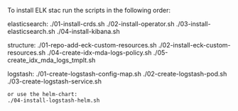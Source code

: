 To install ELK stac run the scripts in the following order:

elasticsearch:
    ./01-install-crds.sh
    ./02-install-operator.sh
    ./03-install-elasticsearch.sh
    ./04-install-kibana.sh

structure:
    ./01-repo-add-eck-custom-resources.sh
    ./02-install-eck-custom-resources.sh
    ./04-create-idx-mda-logs-policy.sh
    ./05-create_idx_mda_logs_tmplt.sh

logstash:
    ./01-create-logstash-config-map.sh
    ./02-create-logstash-pod.sh
    ./03-create-logstash-service.sh

    or use the helm-chart:
    ./04-install-logstash-helm.sh